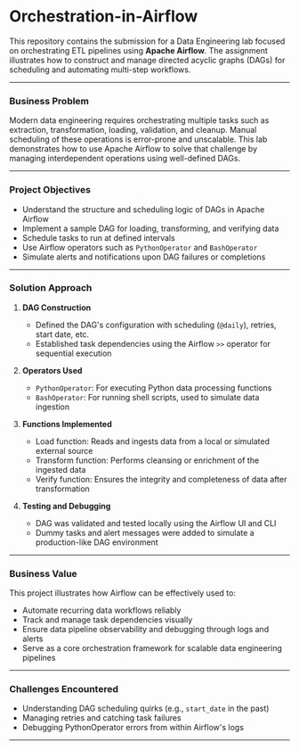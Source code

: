 # Orchestration-in-Airflow

This repository contains the submission for a Data Engineering lab focused on orchestrating ETL pipelines using **Apache Airflow**. The assignment illustrates how to construct and manage directed acyclic graphs (DAGs) for scheduling and automating multi-step workflows.

---

### Business Problem

Modern data engineering requires orchestrating multiple tasks such as extraction, transformation, loading, validation, and cleanup. Manual scheduling of these operations is error-prone and unscalable. This lab demonstrates how to use Apache Airflow to solve that challenge by managing interdependent operations using well-defined DAGs.

---

### Project Objectives

- Understand the structure and scheduling logic of DAGs in Apache Airflow
- Implement a sample DAG for loading, transforming, and verifying data
- Schedule tasks to run at defined intervals
- Use Airflow operators such as `PythonOperator` and `BashOperator`
- Simulate alerts and notifications upon DAG failures or completions

---

### Solution Approach

1. **DAG Construction**
   - Defined the DAG's configuration with scheduling (`@daily`), retries, start date, etc.
   - Established task dependencies using the Airflow `>>` operator for sequential execution

2. **Operators Used**
   - `PythonOperator`: For executing Python data processing functions
   - `BashOperator`: For running shell scripts, used to simulate data ingestion

3. **Functions Implemented**
   - Load function: Reads and ingests data from a local or simulated external source
   - Transform function: Performs cleansing or enrichment of the ingested data
   - Verify function: Ensures the integrity and completeness of data after transformation

4. **Testing and Debugging**
   - DAG was validated and tested locally using the Airflow UI and CLI
   - Dummy tasks and alert messages were added to simulate a production-like DAG environment

---

### Business Value

This project illustrates how Airflow can be effectively used to:

- Automate recurring data workflows reliably
- Track and manage task dependencies visually
- Ensure data pipeline observability and debugging through logs and alerts
- Serve as a core orchestration framework for scalable data engineering pipelines

---

### Challenges Encountered

- Understanding DAG scheduling quirks (e.g., `start_date` in the past)
- Managing retries and catching task failures
- Debugging PythonOperator errors from within Airflow's logs

---
